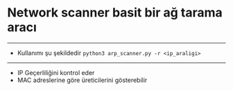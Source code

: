# Network scanner basit bir ağ tarama aracı
***
* Kullanımı şu şekildedir
```python3 arp_scanner.py -r <ip_araligi>```
***

* IP Geçerliliğini kontrol eder
* MAC adreslerine göre üreticilerini gösterebilir
